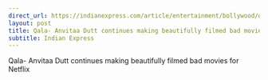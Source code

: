 ```yaml
---
direct_url: https://indianexpress.com/article/entertainment/bollywood/qala-anvitaa-dutt-beautifully-filmed-bad-movie-netflix-8308517/
layout: post
title: Qala- Anvitaa Dutt continues making beautifully filmed bad movies for Netflix
subtitle: Indian Express
---
```


Qala- Anvitaa Dutt continues making beautifully filmed bad movies for Netflix